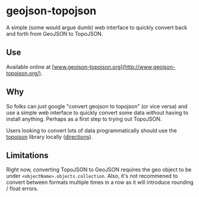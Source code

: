# geojson-topojson

A simple (some would argue dumb) web interface to quickly convert back and forth from GeoJSON to TopoJSON.

## Use

Available online at [www.geojson-topojson.org](http://www.geojson-topojson.org/).

## Why

So folks can just google "convert geojson to topojson" (or vice versa) and use a simple web interface to quickly convert some data without having to install anything. Perhaps as a first step to trying out TopoJSON.

Users looking to convert lots of data programmatically should use the [topojson](https://github.com/mbostock/topojson) library locally ([directions](http://gis.stackexchange.com/questions/45138/convert-geojson-to-topojson)).

## Limitations

Right now, converting TopoJSON to GeoJSON requires the geo object to be under `<objectName>.objects.collection`. Also, it's not recommened to convert between formats multiple times in a row as it will introduce rounding / float errors.

